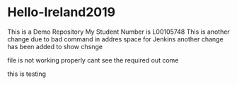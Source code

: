 # Hello-Ireland2019
This is a Demo Repository
My Student Number is L00105748
This is another change due to bad command in addres space for Jenkins
another change has been added to show chsnge



file is not working properly cant see the required out come

this is testing

